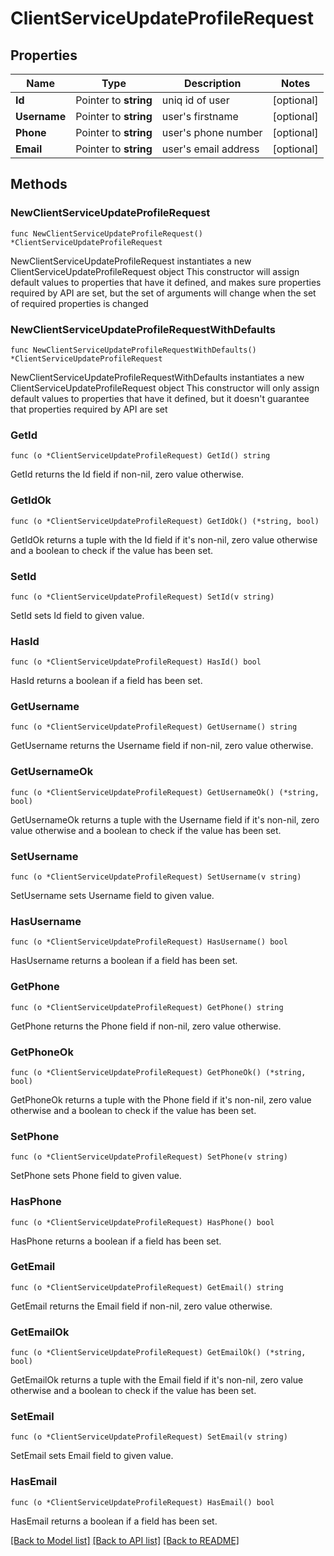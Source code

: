 # ClientServiceUpdateProfileRequest

## Properties

Name | Type | Description | Notes
------------ | ------------- | ------------- | -------------
**Id** | Pointer to **string** | uniq id of user | [optional] 
**Username** | Pointer to **string** | user&#39;s firstname | [optional] 
**Phone** | Pointer to **string** | user&#39;s phone number | [optional] 
**Email** | Pointer to **string** | user&#39;s email address | [optional] 

## Methods

### NewClientServiceUpdateProfileRequest

`func NewClientServiceUpdateProfileRequest() *ClientServiceUpdateProfileRequest`

NewClientServiceUpdateProfileRequest instantiates a new ClientServiceUpdateProfileRequest object
This constructor will assign default values to properties that have it defined,
and makes sure properties required by API are set, but the set of arguments
will change when the set of required properties is changed

### NewClientServiceUpdateProfileRequestWithDefaults

`func NewClientServiceUpdateProfileRequestWithDefaults() *ClientServiceUpdateProfileRequest`

NewClientServiceUpdateProfileRequestWithDefaults instantiates a new ClientServiceUpdateProfileRequest object
This constructor will only assign default values to properties that have it defined,
but it doesn't guarantee that properties required by API are set

### GetId

`func (o *ClientServiceUpdateProfileRequest) GetId() string`

GetId returns the Id field if non-nil, zero value otherwise.

### GetIdOk

`func (o *ClientServiceUpdateProfileRequest) GetIdOk() (*string, bool)`

GetIdOk returns a tuple with the Id field if it's non-nil, zero value otherwise
and a boolean to check if the value has been set.

### SetId

`func (o *ClientServiceUpdateProfileRequest) SetId(v string)`

SetId sets Id field to given value.

### HasId

`func (o *ClientServiceUpdateProfileRequest) HasId() bool`

HasId returns a boolean if a field has been set.

### GetUsername

`func (o *ClientServiceUpdateProfileRequest) GetUsername() string`

GetUsername returns the Username field if non-nil, zero value otherwise.

### GetUsernameOk

`func (o *ClientServiceUpdateProfileRequest) GetUsernameOk() (*string, bool)`

GetUsernameOk returns a tuple with the Username field if it's non-nil, zero value otherwise
and a boolean to check if the value has been set.

### SetUsername

`func (o *ClientServiceUpdateProfileRequest) SetUsername(v string)`

SetUsername sets Username field to given value.

### HasUsername

`func (o *ClientServiceUpdateProfileRequest) HasUsername() bool`

HasUsername returns a boolean if a field has been set.

### GetPhone

`func (o *ClientServiceUpdateProfileRequest) GetPhone() string`

GetPhone returns the Phone field if non-nil, zero value otherwise.

### GetPhoneOk

`func (o *ClientServiceUpdateProfileRequest) GetPhoneOk() (*string, bool)`

GetPhoneOk returns a tuple with the Phone field if it's non-nil, zero value otherwise
and a boolean to check if the value has been set.

### SetPhone

`func (o *ClientServiceUpdateProfileRequest) SetPhone(v string)`

SetPhone sets Phone field to given value.

### HasPhone

`func (o *ClientServiceUpdateProfileRequest) HasPhone() bool`

HasPhone returns a boolean if a field has been set.

### GetEmail

`func (o *ClientServiceUpdateProfileRequest) GetEmail() string`

GetEmail returns the Email field if non-nil, zero value otherwise.

### GetEmailOk

`func (o *ClientServiceUpdateProfileRequest) GetEmailOk() (*string, bool)`

GetEmailOk returns a tuple with the Email field if it's non-nil, zero value otherwise
and a boolean to check if the value has been set.

### SetEmail

`func (o *ClientServiceUpdateProfileRequest) SetEmail(v string)`

SetEmail sets Email field to given value.

### HasEmail

`func (o *ClientServiceUpdateProfileRequest) HasEmail() bool`

HasEmail returns a boolean if a field has been set.


[[Back to Model list]](../README.md#documentation-for-models) [[Back to API list]](../README.md#documentation-for-api-endpoints) [[Back to README]](../README.md)


